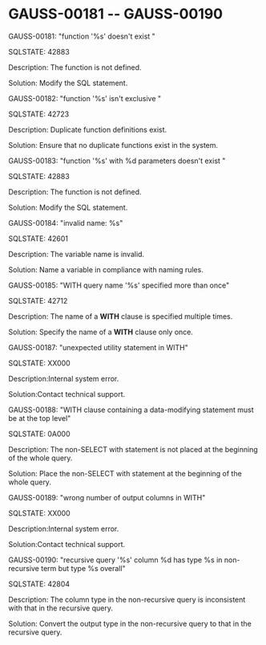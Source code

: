 # GAUSS-00181 -- GAUSS-00190<a name="EN-US_TOPIC_0302073405"></a>

GAUSS-00181: "function '%s' doesn't exist "

SQLSTATE: 42883

Description: The function is not defined.

Solution: Modify the SQL statement.

GAUSS-00182: "function '%s' isn't exclusive "

SQLSTATE: 42723

Description: Duplicate function definitions exist.

Solution: Ensure that no duplicate functions exist in the system.

GAUSS-00183: "function '%s' with %d parameters doesn't exist "

SQLSTATE: 42883

Description: The function is not defined.

Solution: Modify the SQL statement.

GAUSS-00184: "invalid name: %s"

SQLSTATE: 42601

Description: The variable name is invalid.

Solution: Name a variable in compliance with naming rules. 

GAUSS-00185: "WITH query name '%s' specified more than once"

SQLSTATE: 42712

Description: The name of a  **WITH**  clause is specified multiple times.

Solution: Specify the name of a  **WITH**  clause only once.

GAUSS-00187: "unexpected utility statement in WITH"

SQLSTATE: XX000

Description:Internal system error.

Solution:Contact technical support.

GAUSS-00188: "WITH clause containing a data-modifying statement must be at the top level"

SQLSTATE: 0A000

Description: The non-SELECT with statement is not placed at the beginning of the whole query.

Solution: Place the non-SELECT with statement at the beginning of the whole query.

GAUSS-00189: "wrong number of output columns in WITH"

SQLSTATE: XX000

Description:Internal system error.

Solution:Contact technical support.

GAUSS-00190: "recursive query '%s' column %d has type %s in non-recursive term but type %s overall"

SQLSTATE: 42804

Description: The column type in the non-recursive query is inconsistent with that in the recursive query.

Solution: Convert the output type in the non-recursive query to that in the recursive query.

